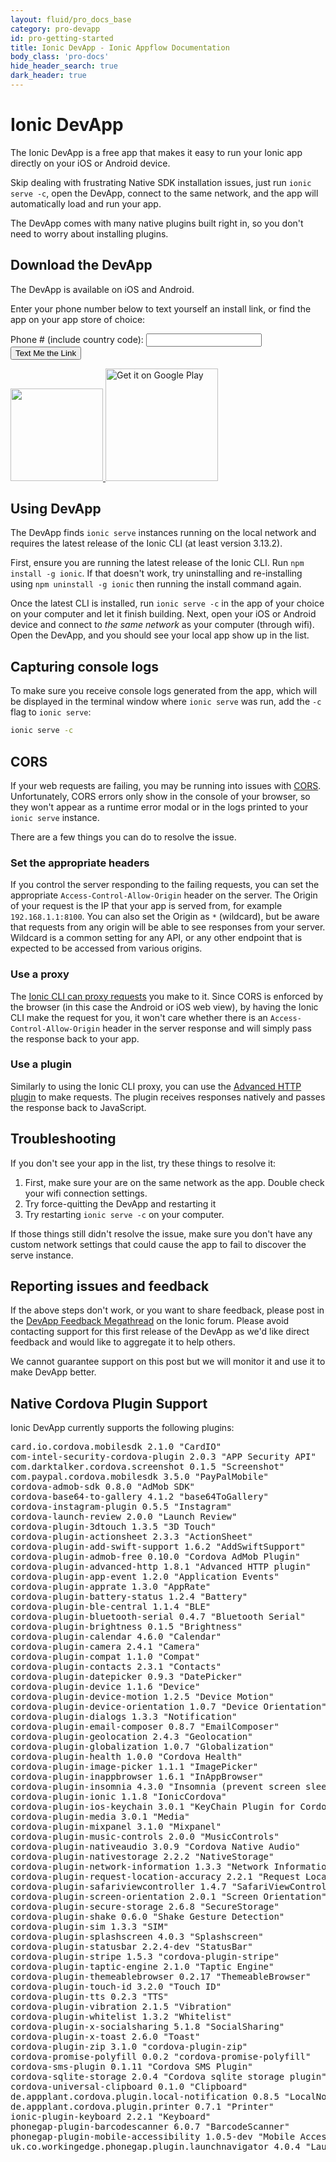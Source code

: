 ```yaml
---
layout: fluid/pro_docs_base
category: pro-devapp
id: pro-getting-started
title: Ionic DevApp - Ionic Appflow Documentation
body_class: 'pro-docs'
hide_header_search: true
dark_header: true
---
```


# Ionic DevApp

The Ionic DevApp is a free app that makes it easy to run your Ionic app directly on your iOS or Android device.

Skip dealing with frustrating Native SDK installation issues, just run `ionic serve -c`, open the DevApp, connect to the same network, and the app will automatically load
and run your app.

The DevApp comes with many native plugins built right in, so you don't need to worry about installing plugins.

## Download the DevApp

The DevApp is available on iOS and Android.

Enter your phone number below to text yourself an install link, or find the app on your app store of choice:

<div id="branch-sms-box">
  <form id="branch-sms-form">
    Phone # (include country code): <input type="tel" class="form-control" id="branch-phone-no">
    <div>
      <button class="btn btn-primary btn-small" type="submit">Text Me the Link</button>
    </div>
  </form>
</div>

<div id="badges">
  <a href="https://itunes.apple.com/us/app/ionic-devapp/id1233447133?ls=1&mt=8">
    <img style="width: 148px" src="/img/docs/pro/appstore.png" id="appstore-image">
  </a>

  <a href="https://play.google.com/store/apps/details?id=io.ionic.devapp&hl=en">
    <img style="width: 180px" alt="Get it on Google Play" src="/img/docs/pro/playstore.png" id="playstore-image">
  </a>
</div>  

## Using DevApp

The DevApp finds `ionic serve` instances running on the local network and requires the latest release of the Ionic CLI (at least version 3.13.2).

First, ensure you are running the latest release of the Ionic CLI. Run `npm install -g ionic`. If that doesn't work, try uninstalling and re-installing using `npm uninstall -g ionic` then running the install command again.

Once the latest CLI is installed, run `ionic serve -c` in the app of your choice on your computer and let it finish building. Next, open your iOS or Android device and connect to _the same network_ as your computer (through wifi). Open the DevApp, and you should see your local app show up in the list.

## Capturing console logs

To make sure you receive console logs generated from the app, which will be displayed in the terminal window where `ionic serve` was run, add the `-c` flag to `ionic serve`:

```bash
ionic serve -c
```

## CORS

If your web requests are failing, you may be running into issues with
[CORS](https://developer.mozilla.org/en-US/docs/Web/HTTP/CORS).  Unfortunately, CORS errors only show in the console of
your browser, so they won't appear as a runtime error modal or in the logs printed to your `ionic serve` instance.

There are a few things you can do to resolve the issue.

### Set the appropriate headers

If you control the server responding to the failing requests, you can set the appropriate `Access-Control-Allow-Origin`
header on the server.  The Origin of your request is the IP that your app is served from, for example `192.168.1.1:8100`.
You can also set the Origin as `*` (wildcard), but be aware that requests from any origin will be able to see responses from your server.
Wildcard is a common setting for any API, or any other endpoint that is expected to be accessed from various origins.

### Use a proxy

The [Ionic CLI can proxy requests](/docs/cli/configuring.html#service-proxies) you make to it. Since CORS is enforced by the
browser (in this case the Android or iOS web view), by having the Ionic CLI make the request for you, it won't care
whether there is an `Access-Control-Allow-Origin` header in the server response and will simply pass the response back
to your app.

### Use a plugin

Similarly to using the Ionic CLI proxy, you can use the [Advanced HTTP plugin](https://ionicframework.com/docs/native/http/) to make
requests. The plugin receives responses natively and passes the response back to JavaScript.

## Troubleshooting

If you don't see your app in the list, try these things to resolve it:

1. First, make sure your are on the same network as the app. Double check your wifi connection settings.
2. Try force-quitting the DevApp and restarting it
3. Try restarting `ionic serve -c` on your computer.

If those things still didn't resolve the issue, make sure you don't have any custom network settings that could cause the app to fail to discover the serve instance. 

## Reporting issues and feedback

If the above steps don't work, or you want to share feedback, please post in the [DevApp Feedback Megathread](https://forum.ionicframework.com/t/ionic-devapp-feedback-mega-thread/109842) on the Ionic forum. Please avoid contacting support for this first release of the DevApp as we'd like direct feedback and would like to aggregate it to help others.

We cannot guarantee support on this post but we will monitor it and use it to make DevApp better.

## Native Cordova Plugin Support

Ionic DevApp currently supports the following plugins:

<pre>
card.io.cordova.mobilesdk 2.1.0 "CardIO"
com-intel-security-cordova-plugin 2.0.3 "APP Security API"
com.darktalker.cordova.screenshot 0.1.5 "Screenshot"
com.paypal.cordova.mobilesdk 3.5.0 "PayPalMobile"
cordova-admob-sdk 0.8.0 "AdMob SDK"
cordova-base64-to-gallery 4.1.2 "base64ToGallery"
cordova-instagram-plugin 0.5.5 "Instagram"
cordova-launch-review 2.0.0 "Launch Review"
cordova-plugin-3dtouch 1.3.5 "3D Touch"
cordova-plugin-actionsheet 2.3.3 "ActionSheet"
cordova-plugin-add-swift-support 1.6.2 "AddSwiftSupport"
cordova-plugin-admob-free 0.10.0 "Cordova AdMob Plugin"
cordova-plugin-advanced-http 1.8.1 "Advanced HTTP plugin"
cordova-plugin-app-event 1.2.0 "Application Events"
cordova-plugin-apprate 1.3.0 "AppRate"
cordova-plugin-battery-status 1.2.4 "Battery"
cordova-plugin-ble-central 1.1.4 "BLE"
cordova-plugin-bluetooth-serial 0.4.7 "Bluetooth Serial"
cordova-plugin-brightness 0.1.5 "Brightness"
cordova-plugin-calendar 4.6.0 "Calendar"
cordova-plugin-camera 2.4.1 "Camera"
cordova-plugin-compat 1.1.0 "Compat"
cordova-plugin-contacts 2.3.1 "Contacts"
cordova-plugin-datepicker 0.9.3 "DatePicker"
cordova-plugin-device 1.1.6 "Device"
cordova-plugin-device-motion 1.2.5 "Device Motion"
cordova-plugin-device-orientation 1.0.7 "Device Orientation"
cordova-plugin-dialogs 1.3.3 "Notification"
cordova-plugin-email-composer 0.8.7 "EmailComposer"
cordova-plugin-geolocation 2.4.3 "Geolocation"
cordova-plugin-globalization 1.0.7 "Globalization"
cordova-plugin-health 1.0.0 "Cordova Health"
cordova-plugin-image-picker 1.1.1 "ImagePicker"
cordova-plugin-inappbrowser 1.6.1 "InAppBrowser"
cordova-plugin-insomnia 4.3.0 "Insomnia (prevent screen sleep)"
cordova-plugin-ionic 1.1.8 "IonicCordova"
cordova-plugin-ios-keychain 3.0.1 "KeyChain Plugin for Cordova iOS"
cordova-plugin-media 3.0.1 "Media"
cordova-plugin-mixpanel 3.1.0 "Mixpanel"
cordova-plugin-music-controls 2.0.0 "MusicControls"
cordova-plugin-nativeaudio 3.0.9 "Cordova Native Audio"
cordova-plugin-nativestorage 2.2.2 "NativeStorage"
cordova-plugin-network-information 1.3.3 "Network Information"
cordova-plugin-request-location-accuracy 2.2.1 "Request Location Accuracy"
cordova-plugin-safariviewcontroller 1.4.7 "SafariViewController"
cordova-plugin-screen-orientation 2.0.1 "Screen Orientation"
cordova-plugin-secure-storage 2.6.8 "SecureStorage"
cordova-plugin-shake 0.6.0 "Shake Gesture Detection"
cordova-plugin-sim 1.3.3 "SIM"
cordova-plugin-splashscreen 4.0.3 "Splashscreen"
cordova-plugin-statusbar 2.2.4-dev "StatusBar"
cordova-plugin-stripe 1.5.3 "cordova-plugin-stripe"
cordova-plugin-taptic-engine 2.1.0 "Taptic Engine"
cordova-plugin-themeablebrowser 0.2.17 "ThemeableBrowser"
cordova-plugin-touch-id 3.2.0 "Touch ID"
cordova-plugin-tts 0.2.3 "TTS"
cordova-plugin-vibration 2.1.5 "Vibration"
cordova-plugin-whitelist 1.3.2 "Whitelist"
cordova-plugin-x-socialsharing 5.1.8 "SocialSharing"
cordova-plugin-x-toast 2.6.0 "Toast"
cordova-plugin-zip 3.1.0 "cordova-plugin-zip"
cordova-promise-polyfill 0.0.2 "cordova-promise-polyfill"
cordova-sms-plugin 0.1.11 "Cordova SMS Plugin"
cordova-sqlite-storage 2.0.4 "Cordova sqlite storage plugin"
cordova-universal-clipboard 0.1.0 "Clipboard"
de.appplant.cordova.plugin.local-notification 0.8.5 "LocalNotification"
de.appplant.cordova.plugin.printer 0.7.1 "Printer"
ionic-plugin-keyboard 2.2.1 "Keyboard"
phonegap-plugin-barcodescanner 6.0.7 "BarcodeScanner"
phonegap-plugin-mobile-accessibility 1.0.5-dev "Mobile Accessibility"
uk.co.workingedge.phonegap.plugin.launchnavigator 4.0.4 "Launch Navigator"
</pre>
